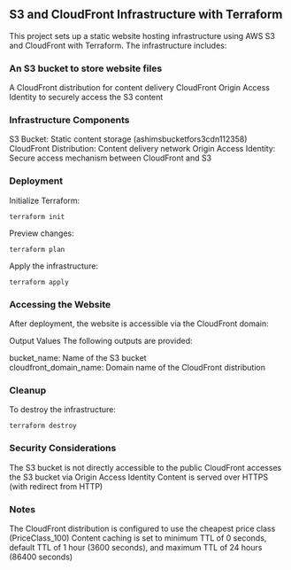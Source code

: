 ## S3 and CloudFront Infrastructure with Terraform
This project sets up a static website hosting infrastructure using AWS S3 and CloudFront with Terraform. The infrastructure includes:

### An S3 bucket to store website files
A CloudFront distribution for content delivery
CloudFront Origin Access Identity to securely access the S3 content

### Infrastructure Components
S3 Bucket: Static content storage (ashimsbucketfors3cdn112358)
CloudFront Distribution: Content delivery network
Origin Access Identity: Secure access mechanism between CloudFront and S3

### Deployment
Initialize Terraform:
```
terraform init
```

Preview changes:
```
terraform plan
```

Apply the infrastructure:
```
terraform apply
```

### Accessing the Website
After deployment, the website is accessible via the CloudFront domain:

Output Values
The following outputs are provided:

bucket_name: Name of the S3 bucket <br>
cloudfront_domain_name: Domain name of the CloudFront distribution

### Cleanup
To destroy the infrastructure:
```
terraform destroy
```

### Security Considerations
The S3 bucket is not directly accessible to the public
CloudFront accesses the S3 bucket via Origin Access Identity
Content is served over HTTPS (with redirect from HTTP)

### Notes
The CloudFront distribution is configured to use the cheapest price class (PriceClass_100)
Content caching is set to minimum TTL of 0 seconds, default TTL of 1 hour (3600 seconds), and maximum TTL of 24 hours (86400 seconds)
